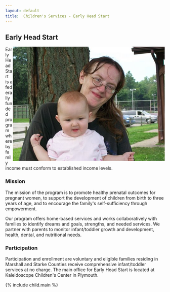 ```yaml
---
layout: default
title:  Children's Services - Early Head Start
---
```

## Early Head Start
<div class="five columns" style="float: right;">
  <a href="#" class="th"><img src="/images/children/ehs_mother_baby.jpg"></a>
</div>
Early Head Start is a federally funded program whereby family income must conform to established income levels.

### Mission
The mission of the program is to promote healthy prenatal outcomes for pregnant women, to support the development of children from birth to three years of age, and to encourage the family's self-sufficiency through empowerment.

Our program offers home-based services and works collaboratively with families to identify dreams and goals, strengths, and needed services. We partner with parents to monitor infant/toddler growth and development, health, dental, and nutritional needs.

### Participation
Participation and enrollment are voluntary and eligible families residing in Marshall and Starke Counties receive comprehensive infant/toddler services at no charge. The main office for Early Head Start is located at Kaleidoscope Children's Center in Plymouth.

{% include child.main %}
